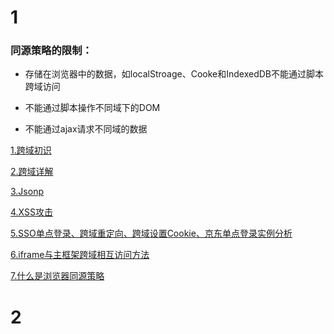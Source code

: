 # 1

### 同源策略的限制：

* 存储在浏览器中的数据，如localStroage、Cooke和IndexedDB不能通过脚本跨域访问
  
* 不能通过脚本操作不同域下的DOM

* 不能通过ajax请求不同域的数据

[1.跨域初识](http://www.cnblogs.com/2050/p/3191744.html)

[2.跨域详解](https://blog.csdn.net/wonking666/article/details/79159180)

[3.Jsonp](https://www.cnblogs.com/chiangchou/p/jsonp.html)

[4.XSS攻击](https://baike.baidu.com/item/XSS攻击/954065?fr=aladdin)

[5.SSO单点登录、跨域重定向、跨域设置Cookie、京东单点登录实例分析](https://blog.csdn.net/clh604/article/details/20365967?utm_source=blogxgwz0)

[6.iframe与主框架跨域相互访问方法](https://blog.csdn.net/fdipzone/article/details/17619673)

[7.什么是浏览器同源策略](https://www.cnblogs.com/laixiangran/p/9064769.html)

# 2


